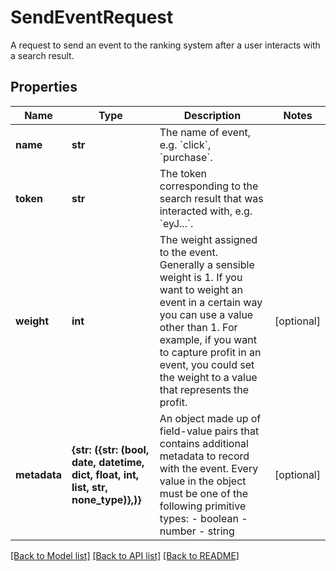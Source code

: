 # SendEventRequest

A request to send an event to the ranking system after a user interacts with a search result.

## Properties
Name | Type | Description | Notes
------------ | ------------- | ------------- | -------------
**name** | **str** | The name of event, e.g. &#x60;click&#x60;, &#x60;purchase&#x60;. | 
**token** | **str** | The token corresponding to the search result that was interacted with, e.g. &#x60;eyJ...&#x60;. | 
**weight** | **int** | The weight assigned to the event.  Generally a sensible weight is 1. If you want to weight an event in a certain way you can use a value other than 1. For example, if you want to capture profit in an event, you could set the weight to a value that represents the profit. | [optional] 
**metadata** | **{str: ({str: (bool, date, datetime, dict, float, int, list, str, none_type)},)}** | An object made up of field-value pairs that contains additional metadata to record with the event.  Every value in the object must be one of the following primitive types:  - boolean - number - string | [optional] 

[[Back to Model list]](../README.md#documentation-for-models) [[Back to API list]](../README.md#documentation-for-api-endpoints) [[Back to README]](../README.md)


